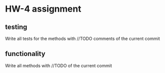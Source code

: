 # HW-4 assignment
## testing
Write all tests for the methods with //TODO comments of the current commit 
## functionality
Write all methods with //TODO of the current commit